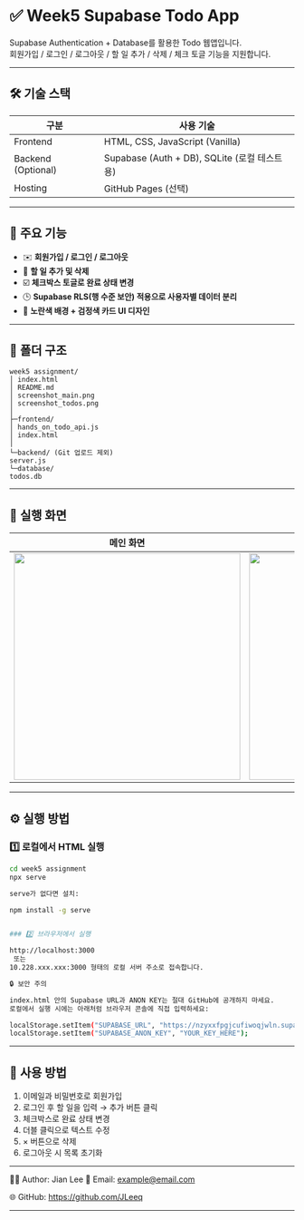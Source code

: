 # ✅ Week5 Supabase Todo App

Supabase Authentication + Database를 활용한 Todo 웹앱입니다.  
회원가입 / 로그인 / 로그아웃 / 할 일 추가 / 삭제 / 체크 토글 기능을 지원합니다.

---

## 🛠️ 기술 스택

| 구분 | 사용 기술 |
|------|------------|
| Frontend | HTML, CSS, JavaScript (Vanilla) |
| Backend (Optional) | Supabase (Auth + DB), SQLite (로컬 테스트용) |
| Hosting | GitHub Pages (선택) |

---

## 🚀 주요 기능

- ✉️ **회원가입 / 로그인 / 로그아웃**
- 📝 **할 일 추가 및 삭제**
- ☑️ **체크박스 토글로 완료 상태 변경**
- 🕒 **Supabase RLS(행 수준 보안) 적용으로 사용자별 데이터 분리**
- 🎨 **노란색 배경 + 검정색 카드 UI 디자인**

---

## 📂 폴더 구조
```
week5 assignment/
│ index.html
│ README.md
│ screenshot_main.png
│ screenshot_todos.png
│
├─frontend/
│ hands_on_todo_api.js
│ index.html
│
└─backend/ (Git 업로드 제외)
server.js
└─database/
todos.db

```

---

## 🎨 실행 화면

| 메인 화면 | 할 일 추가 후 |
|------------|----------------|
| <img src="week5%20assignment/screenshot_main.png" width="400"/> | <img src="week5%20assignment/screenshot_todos.png" width="400"/> |

---

## ⚙️ 실행 방법

### 1️⃣ 로컬에서 HTML 실행
```bash
cd week5 assignment
npx serve

serve가 없다면 설치:

npm install -g serve


### 2️⃣ 브라우저에서 실행

http://localhost:3000
 또는
10.228.xxx.xxx:3000 형태의 로컬 서버 주소로 접속합니다.

🔒 보안 주의

index.html 안의 Supabase URL과 ANON KEY는 절대 GitHub에 공개하지 마세요.
로컬에서 실행 시에는 아래처럼 브라우저 콘솔에 직접 입력하세요:

localStorage.setItem("SUPABASE_URL", "https://nzyxxfpgjcufiwoqjwln.supabase.co");
localStorage.setItem("SUPABASE_ANON_KEY", "YOUR_KEY_HERE");


```


---

## 🧠 사용 방법

1. 이메일과 비밀번호로 회원가입
2. 로그인 후 할 일을 입력 → 추가 버튼 클릭
3. 체크박스로 완료 상태 변경
4. 더블 클릭으로 텍스트 수정
5. × 버튼으로 삭제
6. 로그아웃 시 목록 초기화

---

👨‍💻 Author: Jian Lee
📧 Email: example@email.com

🌐 GitHub: https://github.com/JLeeq

---